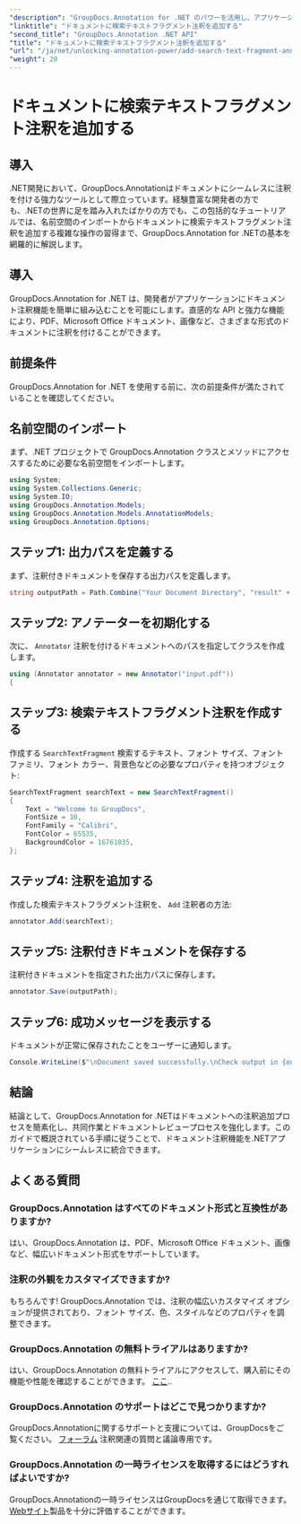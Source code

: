 ```yaml
---
"description": "GroupDocs.Annotation for .NET のパワーを活用し、アプリケーションにドキュメント注釈機能を簡単に追加します。"
"linktitle": "ドキュメントに検索テキストフラグメント注釈を追加する"
"second_title": "GroupDocs.Annotation .NET API"
"title": "ドキュメントに検索テキストフラグメント注釈を追加する"
"url": "/ja/net/unlocking-annotation-power/add-search-text-fragment-annotation/"
"weight": 20
---
```


# ドキュメントに検索テキストフラグメント注釈を追加する

## 導入
.NET開発において、GroupDocs.Annotationはドキュメントにシームレスに注釈を付ける強力なツールとして際立っています。経験豊富な開発者の方でも、.NETの世界に足を踏み入れたばかりの方でも、この包括的なチュートリアルでは、名前空間のインポートからドキュメントに検索テキストフラグメント注釈を追加する複雑な操作の習得まで、GroupDocs.Annotation for .NETの基本を網羅的に解説します。
## 導入
GroupDocs.Annotation for .NET は、開発者がアプリケーションにドキュメント注釈機能を簡単に組み込むことを可能にします。直感的な API と強力な機能により、PDF、Microsoft Office ドキュメント、画像など、さまざまな形式のドキュメントに注釈を付けることができます。
## 前提条件
GroupDocs.Annotation for .NET を使用する前に、次の前提条件が満たされていることを確認してください。

## 名前空間のインポート
まず、.NET プロジェクトで GroupDocs.Annotation クラスとメソッドにアクセスするために必要な名前空間をインポートします。
```csharp
using System;
using System.Collections.Generic;
using System.IO;
using GroupDocs.Annotation.Models;
using GroupDocs.Annotation.Models.AnnotationModels;
using GroupDocs.Annotation.Options;
```
## ステップ1: 出力パスを定義する
まず、注釈付きドキュメントを保存する出力パスを定義します。
```csharp
string outputPath = Path.Combine("Your Document Directory", "result" + Path.GetExtension("input.pdf"));
```
## ステップ2: アノテーターを初期化する
次に、 `Annotator` 注釈を付けるドキュメントへのパスを指定してクラスを作成します。
```csharp
using (Annotator annotator = new Annotator("input.pdf"))
{
```
## ステップ3: 検索テキストフラグメント注釈を作成する
作成する `SearchTextFragment` 検索するテキスト、フォント サイズ、フォント ファミリ、フォント カラー、背景色などの必要なプロパティを持つオブジェクト:
```csharp
SearchTextFragment searchText = new SearchTextFragment()
{
    Text = "Welcome to GroupDocs",
    FontSize = 10,
    FontFamily = "Calibri",
    FontColor = 65535,
    BackgroundColor = 16761035,
};
```
## ステップ4: 注釈を追加する
作成した検索テキストフラグメント注釈を、 `Add` 注釈者の方法:
```csharp
annotator.Add(searchText);
```
## ステップ5: 注釈付きドキュメントを保存する
注釈付きドキュメントを指定された出力パスに保存します。
```csharp
annotator.Save(outputPath);
```
## ステップ6: 成功メッセージを表示する
ドキュメントが正常に保存されたことをユーザーに通知します。
```csharp
Console.WriteLine($"\nDocument saved successfully.\nCheck output in {outputPath}.");
```

## 結論
結論として、GroupDocs.Annotation for .NETはドキュメントへの注釈追加プロセスを簡素化し、共同作業とドキュメントレビュープロセスを強化します。このガイドで概説されている手順に従うことで、ドキュメント注釈機能を.NETアプリケーションにシームレスに統合できます。
## よくある質問
### GroupDocs.Annotation はすべてのドキュメント形式と互換性がありますか?
はい、GroupDocs.Annotation は、PDF、Microsoft Office ドキュメント、画像など、幅広いドキュメント形式をサポートしています。
### 注釈の外観をカスタマイズできますか?
もちろんです! GroupDocs.Annotation では、注釈の幅広いカスタマイズ オプションが提供されており、フォント サイズ、色、スタイルなどのプロパティを調整できます。
### GroupDocs.Annotation の無料トライアルはありますか?
はい、GroupDocs.Annotation の無料トライアルにアクセスして、購入前にその機能や性能を確認することができます。 [ここ](https://releases.groupdocs.com/)..
### GroupDocs.Annotation のサポートはどこで見つかりますか?
GroupDocs.Annotationに関するサポートと支援については、GroupDocsをご覧ください。 [フォーラム](https://forum.groupdocs.com/c/annotation/10) 注釈関連の質問と議論専用です。
### GroupDocs.Annotation の一時ライセンスを取得するにはどうすればよいですか?
GroupDocs.Annotationの一時ライセンスはGroupDocsを通じて取得できます。 [Webサイト](https://purchase.groupdocs.com/temporary-license/)製品を十分に評価することができます。